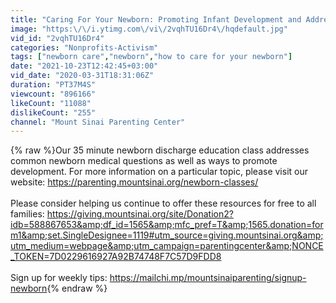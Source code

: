 ```yaml
---
title: "Caring For Your Newborn: Promoting Infant Development and Addressing Common Questions"
image: "https:\/\/i.ytimg.com\/vi\/2vqhTU16Dr4\/hqdefault.jpg"
vid_id: "2vqhTU16Dr4"
categories: "Nonprofits-Activism"
tags: ["newborn care","newborn","how to care for your newborn"]
date: "2021-10-23T12:42:45+03:00"
vid_date: "2020-03-31T18:31:06Z"
duration: "PT37M4S"
viewcount: "896166"
likeCount: "11088"
dislikeCount: "255"
channel: "Mount Sinai Parenting Center"
---
```

{% raw %}Our 35 minute newborn discharge education class addresses common newborn medical questions as well as ways to promote development. For more information on a particular topic, please visit our website: <a rel="nofollow" target="blank" href="https://parenting.mountsinai.org/newborn-classes/">https://parenting.mountsinai.org/newborn-classes/</a><br /><br />Please consider helping us continue to offer these resources for free to all families: <a rel="nofollow" target="blank" href="https://giving.mountsinai.org/site/Donation2?idb=588867653&amp;df_id=1565&amp;mfc_pref=T&amp;1565.donation=form1&amp;set.SingleDesignee=1119#utm_source=giving.mountsinai.org&amp;utm_medium=webpage&amp;utm_campaign=parentingcenter&amp;NONCE_TOKEN=7D0229616927A92B74748F7C57D9FDD8">https://giving.mountsinai.org/site/Donation2?idb=588867653&amp;df_id=1565&amp;mfc_pref=T&amp;1565.donation=form1&amp;set.SingleDesignee=1119#utm_source=giving.mountsinai.org&amp;utm_medium=webpage&amp;utm_campaign=parentingcenter&amp;NONCE_TOKEN=7D0229616927A92B74748F7C57D9FDD8</a><br /><br />Sign up for weekly tips: <a rel="nofollow" target="blank" href="https://mailchi.mp/mountsinaiparenting/signup-newborn">https://mailchi.mp/mountsinaiparenting/signup-newborn</a>{% endraw %}
